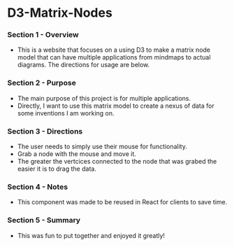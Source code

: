 # D3-Matrix-Nodes

### Section 1 - Overview 
- This is a website that focuses on a using D3 to make a matrix node model that can have multiple applications from mindmaps
  to actual diagrams. The directions for usage are below.


### Section 2 - Purpose 
- The main purpose of this project is for multiple applications. 
- Directly, I want to use this matrix model to create a nexus of data for some inventions I am working on.


### Section 3 - Directions
- The user needs to simply use their mouse for functionality.
- Grab a node with the mouse and move it.
- The greater the vertcices connected to the node that was grabed the easier it is to drag the data.


### Section 4 - Notes 
- This component was made to be reused in React for clients to save time.


### Section 5 - Summary 
- This was fun to put together and enjoyed it greatly! 
